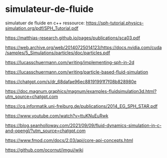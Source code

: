 # simulateur-de-fluide
simulatuer de fluide en c++
ressource:
https://sph-tutorial.physics-simulation.org/pdf/SPH_Tutorial.pdf

https://matthias-research.github.io/pages/publications/sca03.pdf

https://web.archive.org/web/20140725014123/https://docs.nvidia.com/cuda/samples/5_Simulations/particles/doc/particles.pdf

https://lucasschuermann.com/writing/implementing-sph-in-2d

https://lucasschuermann.com/writing/particle-based-fluid-simulation

https://chatgpt.com/s/dr_68dafae96ec88191991f7f08b828980e

https://doc.magnum.graphics/magnum/examples-fluidsimulation3d.html?utm_source=chatgpt.com

https://cg.informatik.uni-freiburg.de/publications/2014_EG_SPH_STAR.pdf

https://www.youtube.com/watch?v=ttuKNuEuRwk

https://blog.seanholloway.com/2021/09/09/fluid-dynamics-simulation-in-c-and-opengl/?utm_source=chatgpt.com

https://www.fmod.com/docs/2.03/api/core-api-concepts.html

https://github.com/ocornut/imgui/wiki
